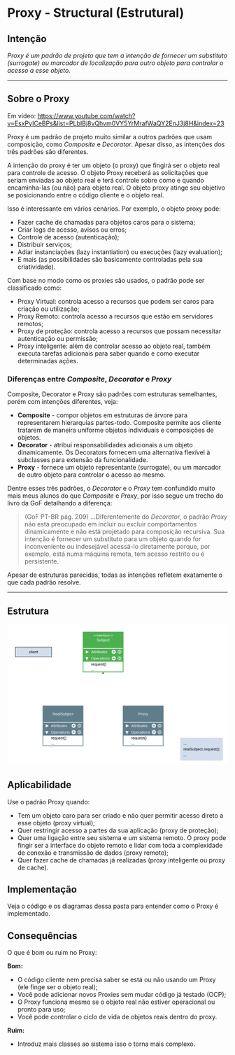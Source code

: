 # Proxy - Structural (Estrutural)

## Intenção

_Proxy é um padrão de projeto que tem a intenção de fornecer um substituto (surrogate) ou marcador de localização para outro objeto para controlar o acesso a esse objeto._

---

## Sobre o Proxy

Em vídeo: https://www.youtube.com/watch?v=EsxPyICeBPs&list=PLbIBj8vQhvm0VY5YrMrafWaQY2EnJ3j8H&index=23

Proxy é um padrão de projeto muito similar a outros padrões que usam composição, como _Composite_ e _Decorator_. Apesar disso, as intenções dos três padrões são diferentes.

A intenção do proxy é ter um objeto (o proxy) que fingirá ser o objeto real para controle de acesso. O objeto Proxy receberá as solicitações que seriam enviadas ao objeto real e terá controle sobre como e quando encaminha-las (ou não) para objeto real. O objeto proxy atinge seu objetivo se posicionando entre o código cliente e o objeto real.

Isso é interessante em vários cenários. Por exemplo, o objeto proxy pode:

- Fazer cache de chamadas para objetos caros para o sistema;
- Criar logs de acesso, avisos ou erros;
- Controle de acesso (autenticação);
- Distribuir serviços;
- Adiar instanciações (lazy instantiation) ou execuções (lazy evaluation);
- E mais (as possibilidades são basicamente controladas pela sua criatividade).

Com base no modo como os proxies são usados, o padrão pode ser classificado como:

- Proxy Virtual: controla acesso a recursos que podem ser caros para criação ou utilização;
- Proxy Remoto: controla acesso a recursos que estão em servidores remotos;
- Proxy de proteção: controla acesso a recursos que possam necessitar autenticação ou permissão;
- Proxy inteligente: além de controlar acesso ao objeto real, também executa tarefas adicionais para saber quando e como executar determinadas ações.

### Diferenças entre _Composite_, _Decorator_ e _Proxy_

Composite, Decorator e Proxy são padrões com estruturas semelhantes, porém com intenções diferentes, veja:

- **Composite** - compor objetos em estruturas de árvore para representarem hierarquias partes-todo. Composite permite aos cliente tratarem de maneira uniforme objetos individuais e composições de objetos.
- **Decorator** - atribui responsabilidades adicionais a um objeto dinamicamente. Os Decorators fornecem uma alternativa flexível à subclasses para extensão da funcionalidade.
- **Proxy** - fornece um objeto representante (surrogate), ou um marcador de outro objeto para controlar o acesso ao mesmo.

Dentre esses três padrões, o _Decorator_ e o _Proxy_ tem confundido muito mais meus alunos do que _Composite_ e _Proxy_, por isso segue um trecho do livro da GoF detalhando a diferença:

> (GoF PT-BR pág. 209) ...Diferentemente do _Decorator_, o padrão _Proxy_ não está preocupado em incluir ou excluir comportamentos dinamicamente e não está projetado para composição recursiva. Sua intenção é fornecer um substituto para um objeto quando for inconveniente ou indesejável acessá-lo diretamente porque, por exemplo, está numa máquina remota, tem acesso restrito ou é persistente.

Apesar de estruturas parecidas, todas as intenções refletem exatamente o que cada padrão resolve.

---

## Estrutura

<img src="./diagrams/Proxy.png" width="700px">

## Aplicabilidade

Use o padrão Proxy quando:

- Tem um objeto caro para ser criado e não quer permitir acesso direto a esse objeto (proxy virtual);
- Quer restringir acesso a partes da sua aplicação (proxy de proteção);
- Quer uma ligação entre seu sistema e um sistema remoto. O proxy pode fingir ser a interface do objeto remoto e lidar com toda a complexidade de conexão e transmissão de dados (proxy remoto);
- Quer fazer cache de chamadas já realizadas (proxy inteligente ou proxy de cache).

## Implementação

Veja o código e os diagramas dessa pasta para entender como o Proxy é implementado.

## Consequências

O que é bom ou ruim no Proxy:

**Bom:**

- O código cliente nem precisa saber se está ou não usando um Proxy (ele finge ser o objeto real);
- Você pode adicionar novos Proxies sem mudar código já testado (OCP);
- O Proxy funciona mesmo se o objeto real não estiver operacional ou pronto para uso;
- Você pode controlar o ciclo de vida de objetos reais dentro do proxy.

**Ruim:**

- Introduz mais classes ao sistema isso o torna mais complexo.
